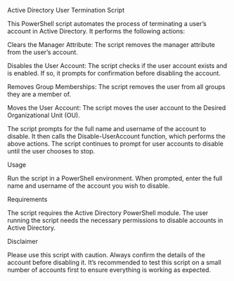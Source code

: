

Active Directory User Termination Script

This PowerShell script automates the process of terminating a user’s account in Active Directory. It performs the following actions:

Clears the Manager Attribute: The script removes the manager attribute from the user’s account.

Disables the User Account: The script checks if the user account exists and is enabled. If so, it prompts for confirmation before disabling the account.

Removes Group Memberships: The script removes the user from all groups they are a member of.

Moves the User Account: The script moves the user account to the Desired Organizational Unit (OU).

The script prompts for the full name and username of the account to disable. It then calls the Disable-UserAccount function, which performs the above actions. The script continues to prompt for user accounts to disable until the user chooses to stop.




Usage

Run the script in a PowerShell environment. When prompted, enter the full name and username of the account you wish to disable.

Requirements

The script requires the Active Directory PowerShell module.
The user running the script needs the necessary permissions to disable accounts in Active Directory.

Disclaimer

Please use this script with caution. Always confirm the details of the account before disabling it. It’s recommended to test this script on a small number of accounts first to ensure everything is working as expected.
